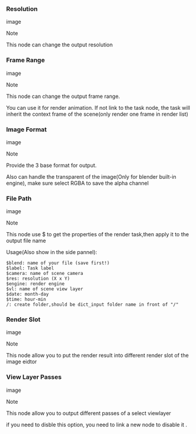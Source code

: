 <!-- panels:start -->

<!-- div:title-panel -->

### Resolution

<!-- div:left-panel -->

image

<!-- div:right-panel -->

> [!NOTE]
>This node can change the output resolution

<!-- panels:end -->

<!-- panels:start -->

<!-- div:title-panel -->

### Frame Range

<!-- div:left-panel -->

image

<!-- div:right-panel -->

> [!NOTE]
> This node can change the output frame range.
>
> You can use it for render animation. If not link to the task node, the task will inherit the context frame of the scene(only render one frame in render list)

<!-- panels:end -->

<!-- panels:start -->

<!-- div:title-panel -->

### Image Format

<!-- div:left-panel -->

image

<!-- div:right-panel -->

> [!NOTE]
> Provide the 3 base format for output.
>
> Also can handle the transparent of the image(Only for blender built-in engine), make sure select RGBA to save the alpha channel

<!-- panels:end -->

<!-- panels:start -->

<!-- div:title-panel -->

### File Path

<!-- div:left-panel -->

image

<!-- div:right-panel -->

> [!NOTE]
> This node use $ to get the properties of the render task,then apply it to the output file name 
>
> Usage(Also show in the side pannel):
> ```
> $blend: name of your file (save first!)
> $label: Task label
> $camera: name of scene camera
> $res: resolution (X x Y)
> $engine: render engine
> $vl: name of scene view layer
> $date: month-day
> $time: hour-min
> /: create folder,should be dict_input folder name in front of "/"
> ```

<!-- panels:end -->

<!-- panels:start -->

<!-- div:title-panel -->

### Render Slot

<!-- div:left-panel -->

image

<!-- div:right-panel -->

> [!NOTE]
> This node allow you to put the render result into different render slot of the image eidtor

<!-- panels:end -->

<!-- panels:start -->

<!-- div:title-panel -->

### View Layer Passes

<!-- div:left-panel -->

image

<!-- div:right-panel -->

> [!NOTE]
> This node allow you to output different passes of a select viewlayer 
>
> if you need to disble this option, you need to link a new node to disable it .

<!-- panels:end -->